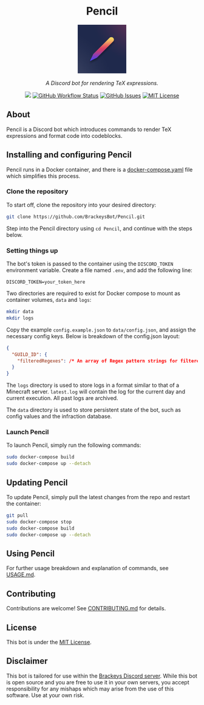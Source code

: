 <h1 align="center">Pencil</h1>
<p align="center"><img src="icon.png" width="128"></p>
<p align="center"><i>A Discord bot for rendering TeX expressions.</i></p>
<p align="center">
<a href="https://github.com/BrackeysBot/Pencil/releases"><img src="https://img.shields.io/github/v/release/BrackeysBot/Pencil?include_prereleases"></a>
<a href="https://github.com/BrackeysBot/Pencil/actions?query=workflow%3A%22.NET%22"><img src="https://img.shields.io/github/workflow/status/BrackeysBot/Pencil/.NET" alt="GitHub Workflow Status" title="GitHub Workflow Status"></a>
<a href="https://github.com/BrackeysBot/Pencil/issues"><img src="https://img.shields.io/github/issues/BrackeysBot/Pencil" alt="GitHub Issues" title="GitHub Issues"></a>
<a href="https://github.com/BrackeysBot/Pencil/blob/main/LICENSE.md"><img src="https://img.shields.io/github/license/BrackeysBot/Pencil" alt="MIT License" title="MIT License"></a>
</p>

## About
Pencil is a Discord bot which introduces commands to render TeX expressions and format code into codeblocks.

## Installing and configuring Pencil
Pencil runs in a Docker container, and there is a [docker-compose.yaml](docker-compose.yaml) file which simplifies this process.

### Clone the repository
To start off, clone the repository into your desired directory:
```bash
git clone https://github.com/BrackeysBot/Pencil.git
```
Step into the Pencil directory using `cd Pencil`, and continue with the steps below.

### Setting things up
The bot's token is passed to the container using the `DISCORD_TOKEN` environment variable. Create a file named `.env`, and add the following line:
```
DISCORD_TOKEN=your_token_here
```

Two directories are required to exist for Docker compose to mount as container volumes, `data` and `logs`:
```bash
mkdir data
mkdir logs
```
Copy the example `config.example.json` to `data/config.json`, and assign the necessary config keys. Below is breakdown of the config.json layout:
```json
{
  "GUILD_ID": {
    "filteredRegexes": /* An array of Regex pattern strings for filtered expressions */
  }
}
```
The `logs` directory is used to store logs in a format similar to that of a Minecraft server. `latest.log` will contain the log for the current day and current execution. All past logs are archived.

The `data` directory is used to store persistent state of the bot, such as config values and the infraction database.

### Launch Pencil
To launch Pencil, simply run the following commands:
```bash
sudo docker-compose build
sudo docker-compose up --detach
```

## Updating Pencil
To update Pencil, simply pull the latest changes from the repo and restart the container:
```bash
git pull
sudo docker-compose stop
sudo docker-compose build
sudo docker-compose up --detach
```

## Using Pencil
For further usage breakdown and explanation of commands, see [USAGE.md](USAGE.md).

## Contributing
Contributions are welcome! See [CONTRIBUTING.md](CONTRIBUTING.md) for details.

## License
This bot is under the [MIT License](LICENSE.md).

## Disclaimer
This bot is tailored for use within the [Brackeys Discord server](https://discord.gg/brackeys). While this bot is open source and you are free to use it in your own servers, you accept responsibility for any mishaps which may arise from the use of this software. Use at your own risk.
